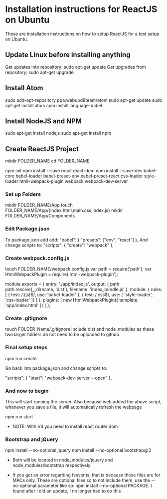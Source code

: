# Installation instructions for ReactJS on Ubuntu
These are installation instructions on how to setup ReactJS for a test setup on Ubuntu. 

## Update Linux before installing anything
Get updates into repository: sudo apt-get update
Get upgrades from repository: sudo apt-get upgrade

## Install Atom
sudo add-apt-repository ppa:webupd8team/atom
sudo apt-get update
sudo apt-get install atom
apm install language-babel

## Install NodeJS and NPM
sudo apt-get install nodejs
sudo apt-get install npm

## Create ReactJS Project
mkdir FOLDER_NAME
cd FOLDER_NAME

npm init 
npm install --save react react-dom 
npm install --save-dev babel-core babel-loader babel-preset-env babel-preset-react css-loader style-loader html-webpack-plugin webpack webpack-dev-server 


### Set up Folders
mkdir FOLDER_NAME/App 
touch FOLDER_NAME/App/{index.html,main.css,index.js} 
mkdir FOLDER_NAME/App/Components 



### Edit Package.json
To package.json add add: 
"babel": { 
	"presets": ["env", "react"] 
}, 
And change scripts to: 
"scripts": { 
    "create": "webpack" 
  }, 

### Create webpack.config.js 
touch FOLDER_NAME/webpack.config.js 
var path = require('path'); 
var HtmlWebpackPlugin = require('html-webpack-plugin');  

module.exports = { 
   entry: './app/index.js', 
   output: { 
     path: path.resolve(__dirname, 'dist'), 
     filename: 'index_bundle.js' 
   }, 
   module: { 
     rules: [ 
       { test: /\.(js)$/, use: 'babel-loader' }, 
       { test: /\.css$/, use: [ 'style-loader', 'css-loader' ]} 
     ] 
   }, 
   plugins: [
     new HtmlWebpackPlugin({
       template: 'app/index.html'
     })
   ]
 }; 
 
 
### Create .gitignore
touch FOLDER_Name/.gitignore
Include dist and node_modules as these two larger folders do not need to be uploaded to github 


### Final setup steps
npm run create 

Go back into package.json and change scripts to: 

"scripts": {
	"start": "webpack-dev-server --open"
}, 

### And now to begin
This will start running the server. Also because web added the above script, whenever you save a file, it will automatically refresh the webpage

npm run start 

 * NOTE: With V4 you need to install react router dom   
 
### Bootstrap and jQuery
npm install --no-optional jquery
npm install --no-optional bootstrap@3
 * Both will be located in node_modules/jquery and node_modules/bootstrap respectively 
 
* If you get an error regarding fsevents, that is because these files are for MACs only. These are optional files so to not include them, use the --no-optional parameter like so: npm install --no-optional PACKAGE. I found after I did an update, I no longer had to do this  
